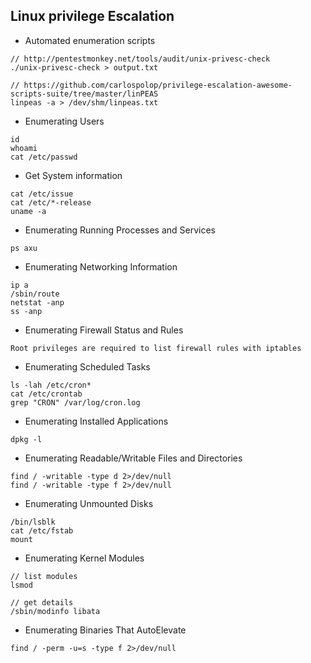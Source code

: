 ## Linux privilege Escalation

* Automated enumeration scripts

```
// http://pentestmonkey.net/tools/audit/unix-privesc-check
./unix-privesc-check > output.txt

// https://github.com/carlospolop/privilege-escalation-awesome-scripts-suite/tree/master/linPEAS
linpeas -a > /dev/shm/linpeas.txt
```

* Enumerating Users

```
id
whoami
cat /etc/passwd
```

* Get System information

```
cat /etc/issue
cat /etc/*-release
uname -a
```

* Enumerating Running Processes and Services

```
ps axu
```

* Enumerating Networking Information

```
ip a
/sbin/route
netstat -anp
ss -anp
```

* Enumerating Firewall Status and Rules

```
Root privileges are required to list firewall rules with iptables
```

* Enumerating Scheduled Tasks

```
ls -lah /etc/cron*
cat /etc/crontab
grep "CRON" /var/log/cron.log
```

* Enumerating Installed Applications

```
dpkg -l
```

* Enumerating Readable/Writable Files and Directories

```
find / -writable -type d 2>/dev/null
find / -writable -type f 2>/dev/null
```

* Enumerating Unmounted Disks

```
/bin/lsblk
cat /etc/fstab
mount
```

* Enumerating Kernel Modules

```
// list modules
lsmod

// get details
/sbin/modinfo libata
```

* Enumerating Binaries That AutoElevate

```
find / -perm -u=s -type f 2>/dev/null
```